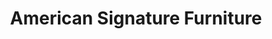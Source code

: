 ---
title: "American Signature Furniture"
url: /murfreesboro/american-signature-furniture/
shop: furniture
---